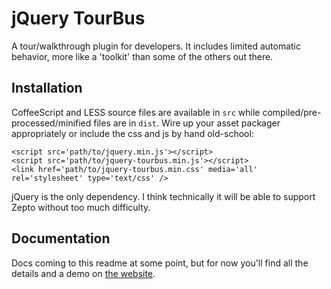 # jQuery TourBus

A tour/walkthrough plugin for developers. It includes limited automatic behavior,
more like a 'toolkit' than some of the others out there.

## Installation

CoffeeScript and LESS source files are available in `src` while
compiled/pre-processed/minified files are in `dist`. Wire up your
asset packager appropriately or include the css and js by hand
old-school:

    <script src='path/to/jquery.min.js'></script>
    <script src='path/to/jquery-tourbus.min.js'></script>
    <link href='path/to/jquery-tourbus.min.css' media='all' rel='stylesheet' type='text/css' />

jQuery is the only dependency. I think technically it will be able to
support Zepto without too much difficulty.

## Documentation

Docs coming to this readme at some point, but for now you'll find all
the details and a demo on [the website](http://ryanfunduk.com/jquery-tourbus).

